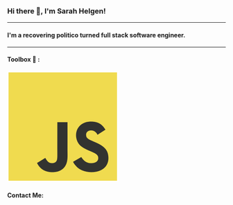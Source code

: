 ### Hi there 👋, I'm Sarah Helgen!

---

#### I'm a recovering politico turned full stack software engineer. 

---

#### Toolbox 🧰 :
<img src="https://github.com/devicons/devicon/blob/master/icons/javascript/javascript-original.svg">

#### Contact Me:



<!--
**sarahhelgen/sarahhelgen** is a ✨ _special_ ✨ repository because its `README.md` (this file) appears on your GitHub profile.

Here are some ideas to get you started:

- 🔭 I’m currently working on ...
- 🌱 I’m currently learning ...
- 👯 I’m looking to collaborate on ...
- 🤔 I’m looking for help with ...
- 💬 Ask me about ...
- 📫 How to reach me: ...
- 😄 Pronouns: ...
- ⚡ Fun fact: ...
-->

